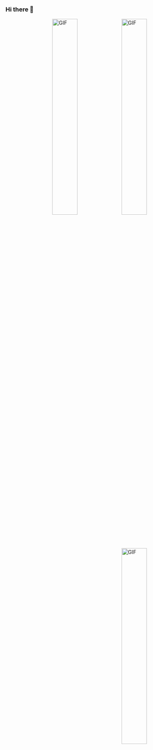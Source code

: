 ### Hi there 👋

<!--
**Teodoro-lab/Teodoro-lab** is a ✨ _special_ ✨ repository because its `README.md` (this file) appears on your GitHub profile.

Here are some ideas to get you started:

- 🔭 I’m currently working on ...
- 🌱 I’m currently learning ...
- 👯 I’m looking to collaborate on ...
- 🤔 I’m looking for help with ...
- 💬 Ask me about ...
- 📫 How to reach me: ...
- 😄 Pronouns: ...
- ⚡ Fun fact: ...
-->


<!-- gif made by Falcao Lucas @ https://giphy.com/gifs/falcaolucas-2Fazad9Hs5xPAF6iQ -->

<img align="right" height="auto" width="37%" alt="GIF" src="https://media.giphy.com/media/ZdTy2TPz6l99o37E55/giphy.gif"/>
<img align="right" height="auto" width="37%" alt="GIF" src="https://media.giphy.com/media/2Fazad9Hs5xPAF6iQ/giphy.gif"/>
<img align="right" height="auto" width="37%" alt="GIF" src="https://media.giphy.com/media/3o6UBedJJfaxXHvZyU/giphy.gif"/>
